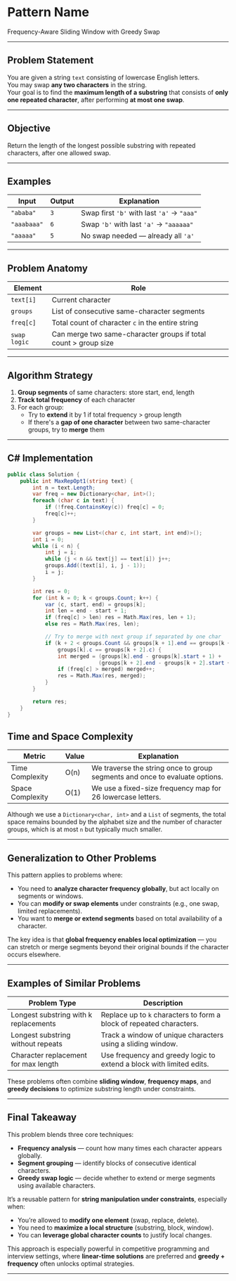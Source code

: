 #  Pattern Name  
Frequency-Aware Sliding Window with Greedy Swap

---

##  Problem Statement

You are given a string `text` consisting of lowercase English letters.  
You may swap **any two characters** in the string.  
Your goal is to find the **maximum length of a substring** that consists of **only one repeated character**, after performing **at most one swap**.

---

##  Objective

Return the length of the longest possible substring with repeated characters, after one allowed swap.

---

##  Examples

| Input       | Output | Explanation                                                                 |
|-------------|--------|------------------------------------------------------------------------------|
| `"ababa"`   | `3`    | Swap first `'b'` with last `'a'` → `"aaa"`                                   |
| `"aaabaaa"` | `6`    | Swap `'b'` with last `'a'` → `"aaaaaa"`                                      |
| `"aaaaa"`   | `5`    | No swap needed — already all `'a'`                                           |

---

##  Problem Anatomy

| Element       | Role                                                                 |
|---------------|----------------------------------------------------------------------|
| `text[i]`     | Current character                                                    |
| `groups`      | List of consecutive same-character segments                          |
| `freq[c]`     | Total count of character `c` in the entire string                    |
| `swap logic`  | Can merge two same-character groups if total count > group size     |

---

##  Algorithm Strategy

1. **Group segments** of same characters: store start, end, length  
2. **Track total frequency** of each character  
3. For each group:
   - Try to **extend** it by 1 if total frequency > group length  
   - If there's a **gap of one character** between two same-character groups, try to **merge** them

---

##  C# Implementation

```csharp
public class Solution {
    public int MaxRepOpt1(string text) {
        int n = text.Length;
        var freq = new Dictionary<char, int>();
        foreach (char c in text) {
            if (!freq.ContainsKey(c)) freq[c] = 0;
            freq[c]++;
        }

        var groups = new List<(char c, int start, int end)>();
        int i = 0;
        while (i < n) {
            int j = i;
            while (j < n && text[j] == text[i]) j++;
            groups.Add((text[i], i, j - 1));
            i = j;
        }

        int res = 0;
        for (int k = 0; k < groups.Count; k++) {
            var (c, start, end) = groups[k];
            int len = end - start + 1;
            if (freq[c] > len) res = Math.Max(res, len + 1);
            else res = Math.Max(res, len);

            // Try to merge with next group if separated by one char
            if (k + 2 < groups.Count && groups[k + 1].end == groups[k + 1].start &&
                groups[k].c == groups[k + 2].c) {
                int merged = (groups[k].end - groups[k].start + 1) +
                             (groups[k + 2].end - groups[k + 2].start + 1);
                if (freq[c] > merged) merged++;
                res = Math.Max(res, merged);
            }
        }

        return res;
    }
}
```


## Time and Space Complexity

| Metric           | Value  | Explanation                                                                 |
|------------------|--------|------------------------------------------------------------------------------|
| Time Complexity  | O(n)   | We traverse the string once to group segments and once to evaluate options. |
| Space Complexity | O(1)   | We use a fixed-size frequency map for 26 lowercase letters.                 |

Although we use a `Dictionary<char, int>` and a `List` of segments, the total space remains bounded by the alphabet size and the number of character groups, which is at most `n` but typically much smaller.

---

## Generalization to Other Problems

This pattern applies to problems where:

- You need to **analyze character frequency globally**, but act locally on segments or windows.
- You can **modify or swap elements** under constraints (e.g., one swap, limited replacements).
- You want to **merge or extend segments** based on total availability of a character.

The key idea is that **global frequency enables local optimization** — you can stretch or merge segments beyond their original bounds if the character occurs elsewhere.

---

## Examples of Similar Problems

| Problem Type                          | Description                                                           |
|--------------------------------------|-----------------------------------------------------------------------|
| Longest substring with k replacements| Replace up to `k` characters to form a block of repeated characters.  |
| Longest substring without repeats    | Track a window of unique characters using a sliding window.           |
| Character replacement for max length | Use frequency and greedy logic to extend a block with limited edits.  |

These problems often combine **sliding window**, **frequency maps**, and **greedy decisions** to optimize substring length under constraints.

---

## Final Takeaway

This problem blends three core techniques:

- **Frequency analysis** — count how many times each character appears globally.
- **Segment grouping** — identify blocks of consecutive identical characters.
- **Greedy swap logic** — decide whether to extend or merge segments using available characters.

It’s a reusable pattern for **string manipulation under constraints**, especially when:

- You’re allowed to **modify one element** (swap, replace, delete).
- You need to **maximize a local structure** (substring, block, window).
- You can **leverage global character counts** to justify local changes.

This approach is especially powerful in competitive programming and interview settings, where **linear-time solutions** are preferred and **greedy + frequency** often unlocks optimal strategies.



---
